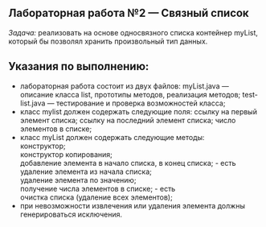 ## Лабораторная работа №2 — Связный список ##
 *Задача:*   реализовать на основе односвязного списка контейнер
myList, который бы позволял хранить произвольный тип данных.
## Указания по выполнению: ##
- лабораторная работа состоит из двух файлов:
  myList.java — описание класса list, прототипы методов,
  реализация методов;
  test-list.java — тестирование и проверка возможностей класса;
- класс mylist должен содержать следующие поля:
  ссылку на первый элемент списка;
  ссылку на последний элемент списка;
  число элементов в списке;
- класс myList должен содержать следующие методы:
  <br/>конструктор;<br/>
  конструктор копирования;<br/>
  добавление элемента в начало списка, в конец списка; - есть<br/> 
  удаление элемента из начала списка;<br/>
  удаление элемента по значению;<br/>
  получение числа элементов в списке; - есть <br/>
  очистка списка (удаление всех элементов);<br/>
- при невозможности извлечения или удаления элемента должны
  генерироваться исключения.